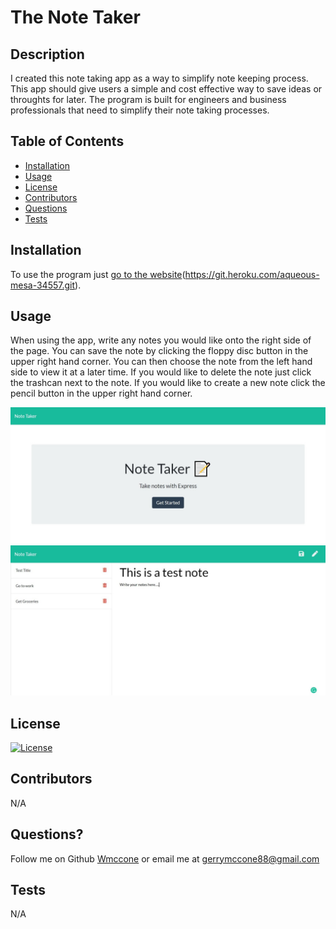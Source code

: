 # The Note Taker

  ## Description

  I created this note taking app as a way to simplify note keeping process. This app should give users a simple and cost effective way to save ideas or throughts for later. The program is built for engineers and business professionals that need to simplify their note taking processes.

  ## Table of Contents

  * [Installation](#installation)
  * [Usage](#usage)
  * [License](#license)
  * [Contributors](#contributors)
  * [Questions](#questions?)
  * [Tests](#tests)

  ## Installation

  To use the program just [go to the website](https://git.heroku.com/aqueous-mesa-34557.git)(https://git.heroku.com/aqueous-mesa-34557.git). 

  ## Usage

  When using the app, write any notes you would like onto the right side of the page. You can save the note by clicking the floppy disc button in the upper right hand corner. You can then choose the note from the left hand side to view it at a later time. If you would like to delete the note just click the trashcan next to the note. If you would like to create a new note click the pencil button in the upper right hand corner.

  ![Index](./democontent/indexpage.jpg)
  ![Notes](./democontent/notespage.jpg)

  ## License

  [![License](https://img.shields.io/badge/License-MIT-yellow.svg)](https://opensource.org/licenses/MIT)

  ## Contributors

  N/A

  ## Questions?
  Follow me on Github
  [Wmccone](https://github.com/wmccone) 
  or 
  email me at gerrymccone88@gmail.com

  ## Tests

  N/A


